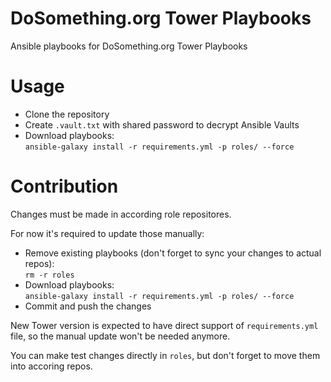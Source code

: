 DoSomething.org Tower Playbooks
================

Ansible playbooks for DoSomething.org Tower Playbooks

Usage
================

- Clone the repository
- Create `.vault.txt` with shared password to decrypt Ansible Vaults
- Download playbooks:  
  `ansible-galaxy install -r requirements.yml -p roles/ --force`

Contribution
================

Changes must be made in according role repositores.

For now it's required to update those manually:

- Remove existing playbooks (don't forget to sync your changes to actual repos):  
  `rm -r roles`
- Download playbooks:  
  `ansible-galaxy install -r requirements.yml -p roles/ --force`
- Commit and push the changes

New Tower version is expected to have direct support of `requirements.yml` file,
so the manual update won't be needed anymore.

You can make test changes directly in `roles`, but don't forget
to move them into accoring repos.


